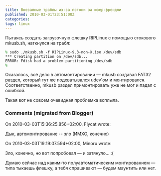 ```yaml
---
title: Внезапные траблы из-за погони за юзер-френдли
published: 2010-03-01T23:51:00Z
categories: 
tags: linux
---
```


Пытаясь создать загрузочную флешку RIPLinux с помощью стокового mkusb.sh, наткнулся на трабл:
<pre><code><span style="color: green">%</span> sudo ./mkusb.sh -f RIPLinux-9.3-non-X.iso /dev/sdb
*** Creating partition on /dev/sdb...
ERROR: Fdisk had a problem partitioning /dev/sdb
<span style="color: green">%</span></code></pre>
Оказалось, всё дело в автомонтировании — mkusb создавал FAT32 раздел, который тут же подхватывался udev'ом и монтировался. Соответственно, mkusb раздел примонтировать уже не мог и падал с ошибкой.

Такая вот не совсем очевидная проблемка всплыла.

<h3 id='hakyll-convert-comments-title'>Comments (migrated from Blogger)</h3>
<div class='hakyll-convert-comment'>
<p class='hakyll-convert-comment-date'>On 2010-03-03T15:36:25.856+02:00, Flycat wrote:</p>
<p class='hakyll-convert-comment-body'>
Дык, автомонтирование -- зло (ИМХО, конечно)
</p>
</div>

<div class='hakyll-convert-comment'>
<p class='hakyll-convert-comment-date'>On 2010-03-03T19:19:07.594+02:00, Minoru wrote:</p>
<p class='hakyll-convert-comment-body'>
Зло, конечно, но вот попробовал — и затянуло… :(

Думаю сейчас над каким-то полуавтоматическим монтированием — типа тыкаешь флешку, а тебя спрашивают — будем маунтить или нет.
</p>
</div>



